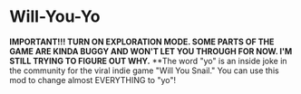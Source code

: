 # Will-You-Yo
**IMPORTANT!!! TURN ON EXPLORATION MODE. SOME PARTS OF THE GAME ARE KINDA BUGGY AND WON'T LET YOU THROUGH FOR NOW. I'M STILL TRYING TO FIGURE OUT WHY.**
**The word "yo" is an inside joke in the community for the viral indie game "Will You Snail." You can use this mod to change almost EVERYTHING to "yo"!
